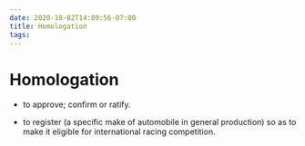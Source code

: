 ```yaml
---
date: 2020-10-02T14:09:56-07:00
title: Homologation
tags: 
---
```


# Homologation

* to approve; confirm or ratify.

* to register (a specific make of automobile in general production) so as to make it eligible for international racing competition.

